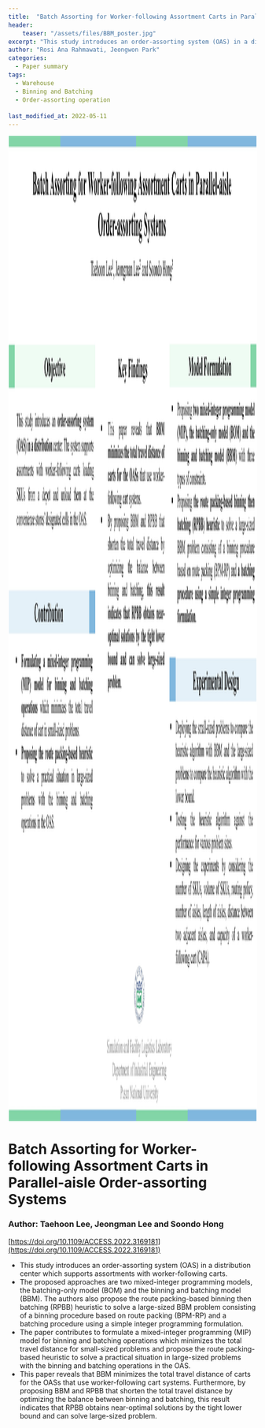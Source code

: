 ```yaml
---
title:  "Batch Assorting for Worker-following Assortment Carts in Parallel-aisle Order-assorting Systems"
header:
    teaser: "/assets/files/BBM_poster.jpg"
excerpt: "This study introduces an order-assorting system (OAS) in a distribution center which supports assortments with worker-following carts."
author: "Rosi Ana Rahmawati, Jeongwon Park"
categories:
  - Paper summary
tags:
  - Warehouse
  - Binning and Batching
  - Order-assorting operation

last_modified_at: 2022-05-11
---
```

<img align="center" width="2000" height="2000" style="border: 1px solid white" src="/assets/files/BBM_poster.jpg"> 

# Batch Assorting for Worker-following Assortment Carts in Parallel-aisle Order-assorting Systems

### Author: Taehoon Lee, Jeongman Lee and Soondo Hong

[https://doi.org/10.1109/ACCESS.2022.3169181](https://doi.org/10.1109/ACCESS.2022.3169181)  

- This study introduces an order-assorting system (OAS) in a distribution center which supports assortments with worker-following carts.
- The proposed approaches are two mixed-integer programming models, the batching-only model (BOM) and the binning and batching model (BBM). The authors also propose the route packing-based binning then batching (RPBB) heuristic to solve a large-sized BBM problem consisting of a binning procedure based on route packing (BPM-RP) and a batching procedure using a simple integer programming formulation. 
- The paper contributes to formulate a mixed-integer programming (MIP) model for binning and batching operations which minimizes the total travel distance for small-sized problems and propose the route packing-based heuristic to solve a practical situation in large-sized problems with the binning and batching operations in the OAS. 
- This paper reveals that BBM minimizes the total travel distance of carts for the OASs that use worker-following cart systems. Furthermore, by proposing BBM and RPBB that shorten the total travel distance by optimizing the balance between binning and batching, this result indicates that RPBB obtains near-optimal solutions by the tight lower bound and can solve large-sized problem.

